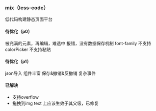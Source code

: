 ### mix（less-code）
低代码构建静态页面平台
#### 待优化（p0）
被充满的元素，再编辑，难选中
报错，没有数据保存机制
font-family 不支持
colorPicker 不支持粘贴
#### 待优化（p1）
json导入
组件丰富
保存&撤销&反撤销
复杂事件
#### 已解决
- 支持overflow
- 拖拽到img text 上应该生效于其父级，已修复
